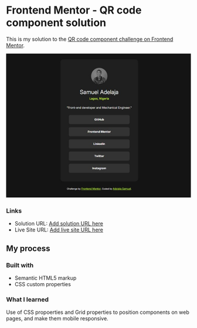 # Frontend Mentor - QR code component solution

This is my solution to the [QR code component challenge on Frontend Mentor](https://www.frontendmentor.io/challenges/qr-code-component-iux_sIO_H). 


![](./solution.jpg)

### Links

- Solution URL: [Add solution URL here](https://github.com/samuel-faith/qr-code-component)
- Live Site URL: [Add live site URL here](https://samuel-qr-code-design.netlify.app/)

## My process

### Built with

- Semantic HTML5 markup
- CSS custom properties

### What I learned

Use of CSS propoerties and Grid properties to position components on web pages, and make them mobile responsive.

